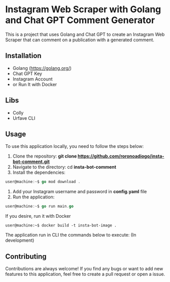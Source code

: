 # Instagram Web Scraper with Golang and Chat GPT Comment Generator
This is a project that uses Golang and Chat GPT to create an Instagram Web Scraper that can comment on a publication with a generated comment.

## Installation
- Golang (https://golang.org/)
- Chat GPT Key
- Instagram Account
- or Run It with Docker

## Libs

- Colly
- Urfave CLI

## Usage
To use this application locally, you need to follow the steps below:

1. Clone the repository: **git clone https://github.com/roronoadiogo/insta-bot-comment.git**
1. Navigate to the directory: cd **insta-bot-comment**
1. Install the dependencies: 
```go
user@machine:~$ go mod download .
```
1. Add your Instagram username and password in **config.yaml** file
1. Run the application: 
```go
user@machine:~$ go run main.go
```

If you desire, run it with Docker

```console
user@machine:~$ docker build -t insta-bot-image .
```

The application run in CLI the commands below to execute: (In development)

## Contributing
Contributions are always welcome! If you find any bugs or want to add new features to this application, feel free to create a pull request or open a issue.

